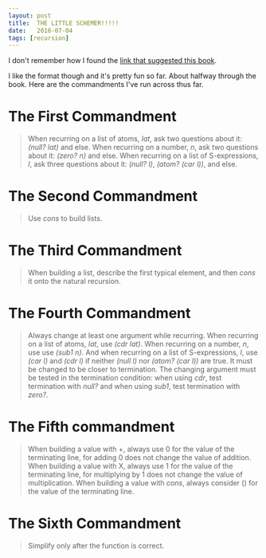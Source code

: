```yaml
---
layout: post
title:  THE LITTLE SCHEMER!!!!!
date:   2018-07-04
tags: [recursion]
---
```

I don't remember how I found the [link that suggested this
book](http://blog.lucidsimple.com/2016/01/17/learning-recursion-with-the-little-schemer.html).

I like the format though and it's pretty fun so far. About halfway
through the book. Here are the commandments I've run across thus far.

# The First Commandment

> When recurring on a list of atoms, *lat*, ask two questions about it: *(null? lat)* and else. When recurring on a number, *n*, ask two questions about it: *(zero? n)* and else. When recurring on a list of S-expressions, *l*, ask three questions about it: *(null? l)*, *(atom? (car l))*, and else.

# The Second Commandment

> Use *cons* to build lists.

# The Third Commandment

> When building a list, describe the first typical element, and then *cons* it onto the natural recursion.

# The Fourth Commandment

> Always change at least one argument while recurring. When recurring on a list of atoms, *lat*, use *(cdr lat)*. When recurring on a number, *n*, use use *(sub1 n)*. And when recurring on a list of S-expressions, *l*, use *(car l)* and *(cdr l)* if neither *(null l)* nor *(atom? (car l))* are true. It must be changed to be closer to termination. The changing argument must be tested in the termination condition: when using *cdr*, test termination with *null?* and when using *sub1*, test termination with *zero?*.

# The Fifth commandment

> When building a value with +, always use 0 for the value of the terminating line, for adding 0 does not change the value of addition. When building a value with X, always use 1 for the value of the terminating line, for multiplying by 1 does not change the value of multiplication. When building a value with *cons*, always consider () for the value of the terminating line.

# The Sixth Commandment

> Simplify only after the function is correct.
